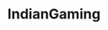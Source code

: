 ---
title: IndianGaming
crosslinks:
- Steam
- youtubefactsbot
- pcmasterrace
- u_imguralbumbot
- india
- Amd
- youtubot
- buildapcsales
- Rainbow6
- GameDeals
- buildapc
- G502MasterRace
- linux_gaming
- microsoftsoftwareswap
- nvidia
- IGSRep
- SuggestALaptop
- Overwatch
- PS4Deals
- MechanicalKeyboards
---